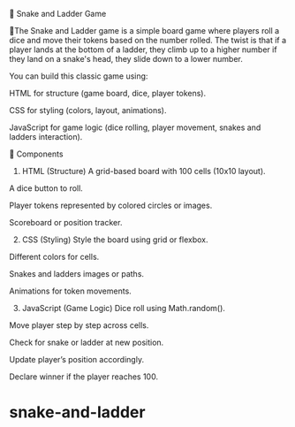 🎲 Snake and Ladder Game

🔷The Snake and Ladder game is a simple board game where players roll a dice and move their tokens based on the number rolled. The twist is that if a player lands at the bottom of a ladder, they climb up to a higher number if they land on a snake's head, they slide down to a lower number.

You can build this classic game using:

HTML for structure (game board, dice, player tokens).

CSS for styling (colors, layout, animations).

JavaScript for game logic (dice rolling, player movement, snakes and ladders interaction).

🔧 Components
1. HTML (Structure)
A grid-based board with 100 cells (10x10 layout).

A dice button to roll.

Player tokens represented by colored circles or images.

Scoreboard or position tracker.

2. CSS (Styling)
Style the board using grid or flexbox.

Different colors for cells.

Snakes and ladders images or paths.

Animations for token movements.

3. JavaScript (Game Logic)
Dice roll using Math.random().

Move player step by step across cells.

Check for snake or ladder at new position.

Update player’s position accordingly.

Declare winner if the player reaches 100.

# snake-and-ladder
